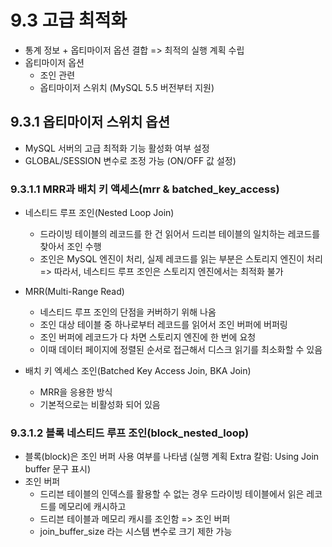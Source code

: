# 9.3 고급 최적화
- 통계 정보 + 옵티마이저 옵션 결합 => 최적의 실행 계획 수립
- 옵티마이저 옵션
    - 조인 관련
    - 옵티마이저 스위치 (MySQL 5.5 버전부터 지원)

## 9.3.1 옵티마이저 스위치 옵션
- MySQL 서버의 고급 최적화 기능 활성화 여부 설정
- GLOBAL/SESSION 변수로 조정 가능 (ON/OFF 값 설정)

### 9.3.1.1 MRR과 배치 키 액세스(mrr & batched_key_access)
- 네스티드 루프 조인(Nested Loop Join)
    - 드라이빙 테이블의 레코드를 한 건 읽어서 드리븐 테이블의 일치하는 레코드를 찾아서 조인 수행
    - 조인은 MySQL 엔진이 처리, 실제 레코드를 읽는 부분은 스토리지 엔진이 처리
        => 따라서, 네스티드 루프 조인은 스토리지 엔진에서는 최적화 불가

- MRR(Multi-Range Read)
    - 네스티드 루프 조인의 단점을 커버하기 위해 나옴
    - 조인 대상 테이블 중 하나로부터 레코드를 읽어서 조인 버퍼에 버퍼링
    - 조인 버퍼에 레코드가 다 차면 스토리지 엔진에 한 번에 요청
    - 이때 데이터 페이지에 정렬된 순서로 접근해서 디스크 읽기를 최소화할 수 있음

- 배치 키 엑세스 조인(Batched Key Access Join, BKA Join)
    - MRR을 응용한 방식
    - 기본적으로는 비활성화 되어 있음

### 9.3.1.2 블록 네스티드 루프 조인(block_nested_loop)
- 블록(block)은 조인 버퍼 사용 여부를 나타냄 (실행 계획 Extra 칼럼: Using Join buffer 문구 표시)
- 조인 버퍼
    - 드리븐 테이블의 인덱스를 활용할 수 없는 경우 드라이빙 테이블에서 읽은 레코드를 메모리에 캐시하고
    - 드리븐 테이블과 메모리 캐시를 조인함 => 조인 버퍼
    - join_buffer_size 라는 시스템 변수로 크기 제한 가능
    
